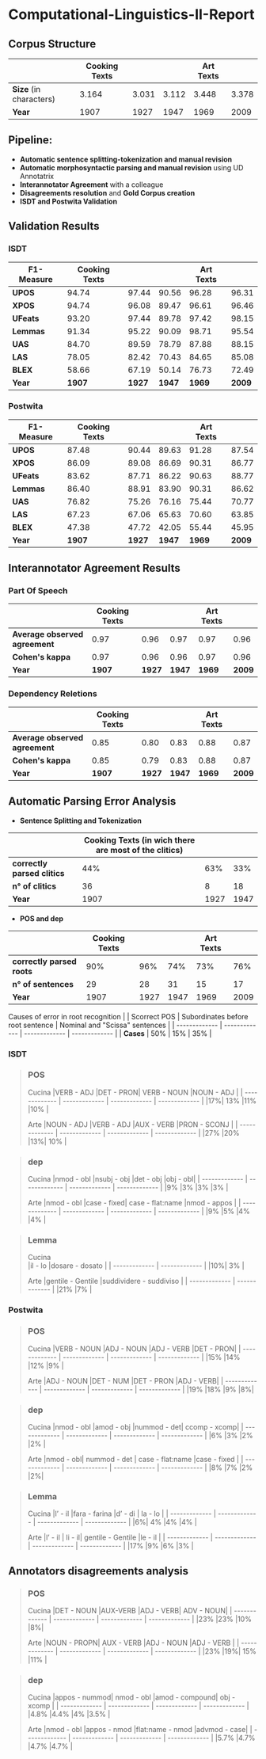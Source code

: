 # Computational-Linguistics-II-Report

## Corpus Structure

|  | Cooking Texts |  |  | Art Texts |  |
| ------------- | ------------- | ------------- | ------------- | ------------- | ------------- |
| **Size** (in characters) | 3.164  | 3.031  | 3.112  | 3.448 | 3.378  |
| **Year**  | 1907  | 1927  | 1947  | 1969  | 2009  |


## Pipeline:
- **Automatic sentence splitting-tokenization and manual revision**
- **Automatic morphosyntactic parsing and manual revision** using UD Annotatrix
- **Interannotator Agreement** with a colleague
- **Disagreements resolution** and **Gold Corpus creation**
- **ISDT and Postwita Validation**

## Validation Results

### ISDT
| F1-Measure | Cooking Texts |  |  | Art Texts |  |
| ------------- | ------------- | ------------- | ------------- | ------------- | ------------- |
| **UPOS** | 94.74  | 97.44  | 90.56  | 96.28 | 96.31  |
| **XPOS**  | 94.74  | 96.08 | 89.47  | 96.61  | 96.46  |
| **UFeats**  | 93.20 |97.44 |89.78   | 97.42| 98.15  |
| **Lemmas**  | 91.34 |95.22 |90.09  | 98.71| 95.54   |
| **UAS**  | 84.70 |89.59 |78.79  | 87.88 |88.15  |
| **LAS**  | 78.05| 82.42 |70.43 | 84.65 | 85.08  |
| **BLEX**  | 58.66 |67.19 |50.14  |76.73 |72.49 |
| **Year**  | **1907**  | **1927**  | **1947**  | **1969**  | **2009**  |
### Postwita
| F1-Measure | Cooking Texts |  |  | Art Texts |  |
| ------------- | ------------- | ------------- | ------------- | ------------- | ------------- |
| **UPOS** | 87.48 |90.44 |89.63  | 91.28 |87.54  |
| **XPOS**  | 86.09| 89.08| 86.69   | 90.31 |86.77  |
| **UFeats**  | 83.62| 87.71 |86.22 | 90.63 |88.77 |
| **Lemmas**  | 86.40 |88.91 |83.90 | 90.31 |86.62 |
| **UAS**  | 76.82 |75.26 |76.16 |75.44 |70.77 |
| **LAS**  | 67.23| 67.06| 65.63 | 70.60 |63.85 |
| **BLEX**  | 47.38 |47.72 |42.05 |55.44 |45.95 |
| **Year**  | **1907**  | **1927**  | **1947**  | **1969**  | **2009**  |
## Interannotator Agreement Results

### Part Of Speech
|  | Cooking Texts |  |  | Art Texts |  |
| ------------- | ------------- | ------------- | ------------- | ------------- | ------------- |
| **Average observed agreement** | 0.97  | 0.96  | 0.97  | 0.97 | 0.96  |
| **Cohen's kappa**  | 0.97  | 0.96  | 0.96  | 0.97  | 0.96  |
| **Year**  | **1907**  | **1927**  | **1947**  | **1969**  | **2009**  |

### Dependency Reletions
|  | Cooking Texts |  |  | Art Texts |  |
| ------------- | ------------- | ------------- | ------------- | ------------- | ------------- |
| **Average observed agreement** | 0.85  | 0.80  | 0.83  | 0.88  | 0.87  |
| **Cohen's kappa**  | 0.85  | 0.79  | 0.83  | 0.88  | 0.87  |
| **Year**  | **1907**  | **1927**  | **1947**  | **1969**  | **2009**  |

## Automatic Parsing Error Analysis

- **Sentence Splitting and Tokenization**

|  | Cooking Texts (in wich there are most of the clitics) |  |  |
| ------------- | ------------- | ------------- | ------------- |
| **correctly parsed clitics** | 44%  | 63%  | 33%  |
| **n° of clitics**  | 36 | 8  | 18 |
| **Year**  | 1907  | 1927  | 1947  |

- **POS and dep**

|  | Cooking Texts |  |  | Art Texts |  |
| ------------- | ------------- | ------------- | ------------- | ------------- | ------------- |
| **correctly parsed roots** | 90% | 96%  |74%  | 73% | 76%  |
| **n° of sentences**  | 29  | 28  | 31  | 15  | 17  |
| **Year**  | 1907  | 1927  | 1947  | 1969  | 2009  |

Causes of error in root recognition
|  | Scorrect POS | Subordinates before root sentence | Nominal and "Scissa" sentences |
| ------------- | ------------- | ------------- | ------------- |
| **Cases** | 50%  | 15%  | 35%  |

### ISDT

> ### **POS**
> 
> Cucina 
> |VERB - ADJ |DET - PRON| VERB - NOUN |NOUN - ADJ |
> | ------------- | ------------- | ------------- | ------------- |
> |17%| 13% |11% |10% |
> 
> Arte 
> |NOUN - ADJ  |VERB - ADJ |AUX - VERB |PRON - SCONJ |
> | ------------- | ------------- | ------------- | ------------- |
> |27% |20% |13%| 10% |

> ### **dep**
> 
> Cucina
> |nmod - obl |nsubj - obj |det - obj |obj - obl|
> | ------------- | ------------- | ------------- | ------------- |
> |9% |3% |3% |3% |
> 
> Arte 
> |nmod - obl |case - fixed| case - flat:name |nmod - appos  |
> | ------------- | ------------- | ------------- | ------------- |
> |9% |5% |4% |4% |

> ### **Lemma**
> 
> Cucina  
> |il - lo |dosare - dosato |
> | ------------- | ------------- |
> |10%| 3% |
> 
> Arte
> |gentile - Gentile |suddividere - suddiviso |
> | ------------- | ------------- |
> |21% |7% |

### Postwita
> ### **POS**
> 
> Cucina
> |VERB - NOUN |ADJ - NOUN |ADJ - VERB |DET - PRON|
> | ------------- | ------------- | ------------- | ------------- |
> |15% |14% |12% |9% |
> 
> Arte
> |ADJ - NOUN |DET - NUM |DET - PRON |ADJ - VERB|
> | ------------- | ------------- | ------------- | ------------- |
> |19% |18% |9% |8%|

> ### **dep**
> 
> Cucina
> |nmod - obl |amod - obj |nummod  - det|  ccomp - xcomp|
> | ------------- | ------------- | ------------- | ------------- |
> |6% |3% |2% |2% |
> 
> Arte 
> |nmod - obl| nummod - det | case - flat:name |case - fixed |
> | ------------- | ------------- | ------------- | ------------- |
> |8% |7% |2% |2%|

> ### **Lemma**
> 
> Cucina
> |l’ - il |fara - farina |d’ - di | la - lo |
> | ------------- | ------------- | ------------- | ------------- |
> |6%| 4% |4% |4% |
> 
> Arte
> |l’ - il | li - il| gentile - Gentile |le - il |
> | ------------- | ------------- | ------------- | ------------- |
> |17% |9% |6% |3% |


## Annotators disagreements analysis
> ### **POS**
> 
> Cucina
> |DET - NOUN |AUX-VERB |ADJ - VERB| ADV - NOUN|
> | ------------- | ------------- | ------------- | ------------- |
> |23% |23% |10% |8%|
> 
> Arte
> |NOUN - PROPN| AUX - VERB |ADJ - NOUN |ADJ - VERB |
> | ------------- | ------------- | ------------- | ------------- |
> |23% |19%| 15% |11% |

> ### **dep**
> 
> Cucina
> |appos - nummod| nmod - obl |amod - compound| obj - xcomp |
> | ------------- | ------------- | ------------- | ------------- |
> |4.8% |4.4% |4% |3.5% |
> 
> Arte
> |nmod - obl |appos - nmod |flat:name - nmod |advmod - case|
> | ------------- | ------------- | ------------- | ------------- |
> |5.7% |4.7% |4.7% |4.7% |

